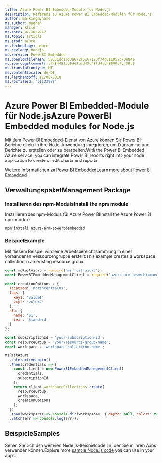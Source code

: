 ```yaml
---
title: Azure Power BI Embedded-Module für Node.js
description: Referenz zu Azure Power BI Embedded-Modulen für Node.js
author: markingmyname
ms.author: maghan
manager: kfile
ms.date: 07/18/2017
ms.topic: article
ms.prod: azure
ms.technology: azure
ms.devlang: nodejs
ms.service: PowerBI Embedded
ms.openlocfilehash: 58251dd1cd3a672a5167193f74d311952d70e84e
ms.sourcegitcommit: a748445fdd0dd7ead43d45fd4ad45009cfc439a6
ms.translationtype: HT
ms.contentlocale: de-DE
ms.lasthandoff: 11/08/2018
ms.locfileid: "51133989"
---
```

# <a name="azure-powerbi-embedded-modules-for-nodejs"></a><span data-ttu-id="3a250-103">Azure Power BI Embedded-Module für Node.js</span><span class="sxs-lookup"><span data-stu-id="3a250-103">Azure PowerBI Embedded modules for Node.js</span></span>

<span data-ttu-id="3a250-104">Mit dem Power BI Embedded-Dienst von Azure können Sie Power BI-Berichte direkt in Ihre Node-Anwendung integrieren, um Diagramme und Berichte zu erstellen oder zu bearbeiten.</span><span class="sxs-lookup"><span data-stu-id="3a250-104">With the Power BI Embedded Azure service, you can integrate Power BI reports right into your node application to create or edit charts and reports.</span></span>

<span data-ttu-id="3a250-105">Weitere Informationen zu [Power BI Embedded](https://powerbi.microsoft.com/documentation/powerbi-developer-embedding/)</span><span class="sxs-lookup"><span data-stu-id="3a250-105">Learn more about [Power BI Embedded](https://powerbi.microsoft.com/documentation/powerbi-developer-embedding/).</span></span>

## <a name="management-package"></a><span data-ttu-id="3a250-106">Verwaltungspaket</span><span class="sxs-lookup"><span data-stu-id="3a250-106">Management Package</span></span>

### <a name="install-the-npm-module"></a><span data-ttu-id="3a250-107">Installieren des npm-Moduls</span><span class="sxs-lookup"><span data-stu-id="3a250-107">Install the npm module</span></span>

<span data-ttu-id="3a250-108">Installieren des npm-Moduls für Azure Power BI</span><span class="sxs-lookup"><span data-stu-id="3a250-108">Install the Azure Power BI npm module</span></span>

```bash
npm install azure-arm-powerbiembedded
```

### <a name="example"></a><span data-ttu-id="3a250-109">Beispiel</span><span class="sxs-lookup"><span data-stu-id="3a250-109">Example</span></span>

<span data-ttu-id="3a250-110">Mit diesem Beispiel wird eine Arbeitsbereichssammlung in einer vorhandenen Ressourcengruppe erstellt:</span><span class="sxs-lookup"><span data-stu-id="3a250-110">This example creates a workspace collection in an existing resource group.</span></span>

```javascript
const msRestAzure = require('ms-rest-azure');
const PowerBIEmbeddedManagementClient = require('azure-arm-powerbiembedded');

const creationOptions = {
  location: 'northcentralus',
  tags: {
    key1: 'value1',
    key2: 'value2'
  },
  sku: {
    name: 'S1',
    teir: 'Standard'
  }
};

const subscriptionId = 'your-subscription-id';
const resourceGroup = 'your-resource-group-name';
const workspace = 'workspace-collection-name';

msRestAzure
  .interactiveLogin()
  .then(credentials => {
    const client = new PowerBIEmbeddedManagementClient(
      credentials,
      subscriptionId
    );
    return client.workspaceCollections.create(
      resourceGroup,
      workspace,
      creationOptions
    );
  })
  .then(workspaces => console.dir(workspaces, { depth: null, colors: true }))
  .catch(err => console.log(err));
```

## <a name="samples"></a><span data-ttu-id="3a250-111">Beispiele</span><span class="sxs-lookup"><span data-stu-id="3a250-111">Samples</span></span>

<span data-ttu-id="3a250-112">Sehen Sie sich den weiteren [Node.js-Beispielcode](https://azure.microsoft.com/resources/samples/?platform=nodejs) an, den Sie in Ihren Apps verwenden können.</span><span class="sxs-lookup"><span data-stu-id="3a250-112">Explore more [sample Node.js code](https://azure.microsoft.com/resources/samples/?platform=nodejs) you can use in your apps.</span></span>

